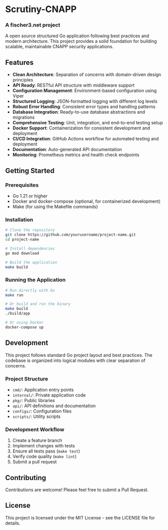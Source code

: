# Scrutiny-CNAPP
### A fischer3.net project
A open source structured Go application following best practices and modern architecture. This project provides a solid foundation for building scalable, maintainable CNAPP security applications.

## Features

- **Clean Architecture**: Separation of concerns with domain-driven design principles
- **API Ready**: RESTful API structure with middleware support
- **Configuration Management**: Environment-based configuration using Viper
- **Structured Logging**: JSON-formatted logging with different log levels
- **Robust Error Handling**: Consistent error types and handling patterns
- **Database Integration**: Ready-to-use database abstractions and migrations
- **Comprehensive Testing**: Unit, integration, and end-to-end testing setup
- **Docker Support**: Containerization for consistent development and deployment
- **CI/CD Integration**: GitHub Actions workflow for automated testing and deployment
- **Documentation**: Auto-generated API documentation
- **Monitoring**: Prometheus metrics and health check endpoints

## Getting Started

### Prerequisites

- Go 1.21 or higher
- Docker and docker-compose (optional, for containerized development)
- Make (for using the Makefile commands)

### Installation

```bash
# Clone the repository
git clone https://github.com/yourusername/project-name.git
cd project-name

# Install dependencies
go mod download

# Build the application
make build
```

### Running the Application

```bash
# Run directly with Go
make run

# Or build and run the binary
make build
./build/app

# Or using Docker
docker-compose up
```

## Development

This project follows standard Go project layout and best practices. The codebase is organized into logical modules with clear separation of concerns.

### Project Structure

- `cmd/`: Application entry points
- `internal/`: Private application code
- `pkg/`: Public libraries
- `api/`: API definitions and documentation
- `configs/`: Configuration files
- `scripts/`: Utility scripts

### Development Workflow

1. Create a feature branch
2. Implement changes with tests
3. Ensure all tests pass (`make test`)
4. Verify code quality (`make lint`)
5. Submit a pull request

## Contributing

Contributions are welcome! Please feel free to submit a Pull Request.

## License

This project is licensed under the MIT License - see the LICENSE file for details.

